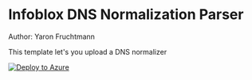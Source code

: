 # Infoblox DNS Normalization Parser

Author: Yaron Fruchtmann

This template let's you upload a DNS normalizer

[![Deploy to Azure](https://aka.ms/deploytoazurebutton)](https://portal.azure.com/#create/Microsoft.Template/uri/https%3A%2F%2Fraw.githubusercontent.com%2FAzure%2FAzure-Sentinel%2Fdev%2FNormalization%2FParsers%2FNormalized%20Schema%20-%20DNS%20Events%2FARM%2FemptyimDns%2FemptyimDns.json)
